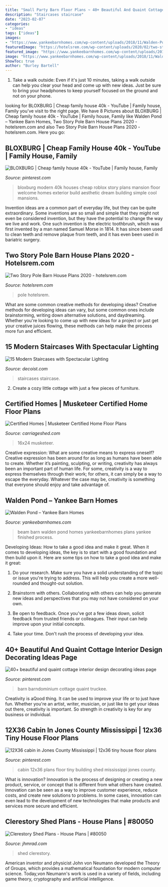 ```yaml
---
title: "Small Party Barn Floor Plans ~ 40+ Beautiful And Quaint Cottage Interior Design Decorating Ideas Page"
description: "Staircases staircase"
date: "2023-02-07"
categories:
- "ideas"
tags: ["ideas"]
images:
- "https://www.yankeebarnhomes.com/wp-content/uploads/2018/11/Walden-Pond-1-979x1024.jpg"
featuredImage: "https://hotelsrem.com/wp-content/uploads/2020/02/two-story-pole-barn-house-plans-beautiful-pole-barn-home-design-ideas-kumpalorkersydnorhistoric-of-two-story-pole-barn-house-plans.jpg"
featured_image: "https://www.yankeebarnhomes.com/wp-content/uploads/2018/11/Walden-Pond-1-979x1024.jpg"
image: "https://www.yankeebarnhomes.com/wp-content/uploads/2018/11/Walden-Pond-1-979x1024.jpg"
ShowToc: true
author: "Burley Bartell"
---
```



1. Take a walk outside: Even if it's just 10 minutes, taking a walk outside can help you clear your head and come up with new ideas. Just be sure to bring your headphones to keep yourself focused on the ground and not on your phone.

	

		
looking for BLOXBURG | Cheap family house 40k - YouTube | Family house, Family you've visit to the right page. We have 8 Pictures about BLOXBURG | Cheap family house 40k - YouTube | Family house, Family like Walden Pond – Yankee Barn Homes, Two Story Pole Barn House Plans 2020 - hotelsrem.com and also Two Story Pole Barn House Plans 2020 - hotelsrem.com. Here you go:
		
    
## BLOXBURG | Cheap Family House 40k - YouTube | Family House, Family

<img loading=lazy src="https://i.pinimg.com/736x/30/de/54/30de545edcb707c55b0148b0f17400ef.jpg" onerror="this.onerror=null;this.src='https://tse4.mm.bing.net/th?id=OIP.0wbVUdcHPSIoI7SYbLdHaQHaFj&amp;pid=15.1';" alt="BLOXBURG | Cheap family house 40k - YouTube | Family house, Family">

_Source: pinterest.com_

>bloxburg modern 40k houses cheap roblox story plans mansion floor welcome homes exterior build aesthetic dream building simple cool mansions. 

	

Invention ideas are a common part of everyday life, but they can be quite extraordinary. Some inventions are so small and simple that they might not even be considered invention, but they have the potential to change the way we live and work. One such invention is the electric toothbrush, which was first invented by a man named Samuel Morse in 1814. It has since been used to clean teeth and remove plaque from teeth, and it has even been used in bariatric surgery.

    
## Two Story Pole Barn House Plans 2020 - Hotelsrem.com

<img loading=lazy src="https://hotelsrem.com/wp-content/uploads/2020/02/two-story-pole-barn-house-plans-beautiful-pole-barn-home-design-ideas-kumpalorkersydnorhistoric-of-two-story-pole-barn-house-plans.jpg" onerror="this.onerror=null;this.src='https://tse2.mm.bing.net/th?id=OIP.c6WEDpi_fkUWq0GCGZ-7gwHaLI&amp;pid=15.1';" alt="Two Story Pole Barn House Plans 2020 - hotelsrem.com">

_Source: hotelsrem.com_

>pole hotelsrem. 

	

What are some common creative methods for developing ideas?
Creative methods for developing ideas can vary, but some common ones include brainstorming, writing down alternative solutions, and daydreaming. Whether you're looking to come up with new ideas for a project or just get your creative juices flowing, these methods can help make the process more fun and efficient.

    
## 15 Modern Staircases With Spectacular Lighting

<img loading=lazy src="https://cdn.decoist.com/wp-content/uploads/2015/09/Lights-along-every-step-of-a-cabinloft.jpg" onerror="this.onerror=null;this.src='https://tse3.mm.bing.net/th?id=OIP.ARXj7ZQh8GORkbgfnNvbTQHaLV&amp;pid=15.1';" alt="15 Modern Staircases with Spectacular Lighting">

_Source: decoist.com_

>staircases staircase. 

	

2. Create a cozy little cottage with just a few pieces of furniture.

    
## Certified Homes | Musketeer Certified Home Floor Plans

<img loading=lazy src="https://www.carriageshed.com/wp-content/uploads/2014/01/Musketeer5.jpg" onerror="this.onerror=null;this.src='https://tse1.mm.bing.net/th?id=OIP.hQkkchv96TeVc61FvvVZ-gHaE7&amp;pid=15.1';" alt="Certified Homes | Musketeer Certified Home Floor Plans">

_Source: carriageshed.com_

>16x24 musketeer. 

	

Creative expression: What are some creative means to express oneself?
Creative expression has been around for as long as humans have been able to create. Whether it’s painting, sculpting, or writing, creativity has always been an important part of human life. For some, creativity is a way to express themselves through their work; for others, it can simply be a way to escape the everyday. Whatever the case may be, creativity is something that everyone should enjoy and take advantage of.

    
## Walden Pond – Yankee Barn Homes

<img loading=lazy src="https://www.yankeebarnhomes.com/wp-content/uploads/2018/11/Walden-Pond-1-979x1024.jpg" onerror="this.onerror=null;this.src='https://tse1.mm.bing.net/th?id=OIP.SWl23Hkf3RQHLZ4ViEFgpwHaHv&amp;pid=15.1';" alt="Walden Pond – Yankee Barn Homes">

_Source: yankeebarnhomes.com_

>beam barn walden pond homes yankeebarnhomes plans yankee finished process. 

	

Developing Ideas: How to take a good idea and make it great.
When it comes to developing ideas, the key is to start with a good foundation and then build upon it. Here are some tips on how to take a good idea and make it great:
1. Do your research. Make sure you have a solid understanding of the topic or issue you're trying to address. This will help you create a more well-rounded and thought-out solution.

2. Brainstorm with others. Collaborating with others can help you generate new ideas and perspectives that you may not have considered on your own.

3. Be open to feedback. Once you've got a few ideas down, solicit feedback from trusted friends or colleagues. Their input can help improve upon your initial concepts.

4. Take your time. Don't rush the process of developing your idea.

    
## 40+ Beautiful And Quaint Cottage Interior Design Decorating Ideas Page

<img loading=lazy src="https://i.pinimg.com/736x/6a/9c/21/6a9c2158d24dd80c9a4e4e8a1052fb75.jpg" onerror="this.onerror=null;this.src='https://tse3.mm.bing.net/th?id=OIP.xs_xci0jaW-Bj8Ru-9Wj0QHaKj&amp;pid=15.1';" alt="40+ beautiful and quaint cottage interior design decorating ideas page">

_Source: pinterest.com_

>barn barndominium cottage quaint truckee. 

	

Creativity is aQood thing. It can be used to improve your life or to just have fun. Whether you're an artist, writer, musician, or just like to get your ideas out there, creativity is important. So strength in creativity is key for any business or individual.

    
## 12X36 Cabin In Jones County Mississippi | 12x36 Tiny House Floor Plans

<img loading=lazy src="https://i.pinimg.com/736x/4c/5d/3c/4c5d3c2005bbf98eaaa5a0b389eda74e--small-cabins-mississippi.jpg" onerror="this.onerror=null;this.src='https://tse3.mm.bing.net/th?id=OIP.ioHLFVmjjTJNXVEjvCGi3AHaDL&amp;pid=15.1';" alt="12X36 cabin in Jones County Mississippi | 12x36 tiny house floor plans">

_Source: pinterest.com_

>cabin 12x36 plans floor tiny building shed mississippi jones county. 

	

What is innovation?
Innovation is the process of designing or creating a new product, service, or concept that is different from what others have created. Innovation can be seen as a way to improve customer experience, reduce costs, and create new solutions to problems. In some cases, innovation can even lead to the development of new technologies that make products and services more secure and efficient.

    
## Clerestory Shed Plans - House Plans | #80050

<img loading=lazy src="https://cdn.jhmrad.com/wp-content/uploads/clerestory-shed-plans_274135-670x400.jpg" onerror="this.onerror=null;this.src='https://tse1.mm.bing.net/th?id=OIP.PDBU0i0VarpONGIH6hkzWAHaEa&amp;pid=15.1';" alt="Clerestory Shed Plans - House Plans | #80050">

_Source: jhmrad.com_

>shed clerestory. 

	

American inventor and physicist John von Neumann developed the Theory of Groups, which provides a mathematical foundation for modern computer science. Today,von Neumann's work is used in a variety of fields, including game theory, cryptography and artificial intelligence.

